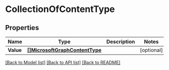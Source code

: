 # CollectionOfContentType

## Properties

Name | Type | Description | Notes
------------ | ------------- | ------------- | -------------
**Value** | [**[]MicrosoftGraphContentType**](microsoft.graph.contentType.md) |  | [optional] 

[[Back to Model list]](../README.md#documentation-for-models) [[Back to API list]](../README.md#documentation-for-api-endpoints) [[Back to README]](../README.md)


